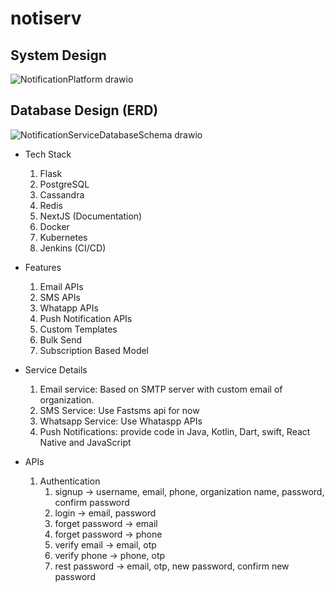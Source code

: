 # notiserv

## System Design
![NotificationPlatform drawio](https://github.com/NotiServ/notiserv/assets/121743571/4f7c7468-1841-45e3-aa8d-d68a837a8d20)



## Database Design (ERD)
![NotificationServiceDatabaseSchema drawio](https://github.com/NotiServ/notiserv/assets/121743571/5fd681b4-3add-402e-8c49-528d4ee7f05a)


- Tech Stack
    1. Flask
    2. PostgreSQL
    3. Cassandra
    4. Redis
    5. NextJS (Documentation)
    6. Docker
    7. Kubernetes
    8. Jenkins (CI/CD)

    
- Features
    1. Email APIs
    2. SMS APIs
    3. Whatapp APIs
    4. Push Notification APIs
    5. Custom Templates
    6. Bulk Send
    7. Subscription Based Model


- Service Details
    1. Email service: Based on SMTP server with custom email of organization.
    2. SMS Service: Use Fastsms api for now
    3. Whatsapp Service: Use Whataspp APIs
    4. Push Notifications: provide code in Java, Kotlin, Dart, swift, React Native and JavaScript


- APIs
    1. Authentication
        1. signup → username, email, phone, organization name, password, confirm password
        2. login → email, password
        3. forget password → email
        4. forget password → phone
        5. verify email → email, otp
        6. verify phone → phone, otp
        7. rest password → email, otp, new password, confirm new password

      
